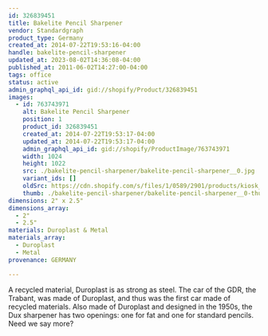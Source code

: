 ```yaml
---
id: 326839451
title: Bakelite Pencil Sharpener
vendor: Standardgraph
product_type: Germany
created_at: 2014-07-22T19:53:16-04:00
handle: bakelite-pencil-sharpener
updated_at: 2023-08-02T14:36:08-04:00
published_at: 2011-06-02T14:27:00-04:00
tags: office
status: active
admin_graphql_api_id: gid://shopify/Product/326839451
images:
  - id: 763743971
    alt: Bakelite Pencil Sharpener
    position: 1
    product_id: 326839451
    created_at: 2014-07-22T19:53:17-04:00
    updated_at: 2014-07-22T19:53:17-04:00
    admin_graphql_api_id: gid://shopify/ProductImage/763743971
    width: 1024
    height: 1022
    src: ./bakelite-pencil-sharpener/bakelite-pencil-sharpener__0.jpg
    variant_ids: []
    oldSrc: https://cdn.shopify.com/s/files/1/0589/2901/products/kiosk_pencilsharpner.tif_1.jpeg?v=1406073197
    thumb: ./bakelite-pencil-sharpener/bakelite-pencil-sharpener__0-thumb.jpg
dimensions: 2" x 2.5"
dimensions_array:
  - 2"
  - 2.5"
materials: Duroplast & Metal
materials_array:
  - Duroplast
  - Metal
provenance: GERMANY

---
```


A recycled material, Duroplast is as strong as steel. The car of the GDR, the Trabant, was made of Duroplast, and thus was the first car made of recycled materials. Also made of Duroplast and designed in the 1950s, the Dux sharpener has two openings: one for fat and one for standard pencils. Need we say more?